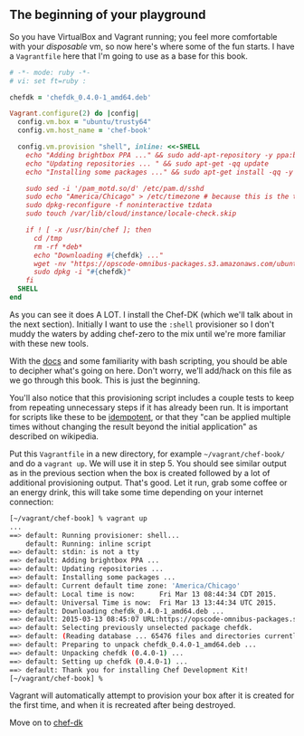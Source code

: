 The beginning of your playground
-------------------------------

So you have VirtualBox and Vagrant running; you feel more comfortable with your
_disposable_ vm, so now here's where some of the fun starts.
I have a `Vagrantfile` here that I'm going to use as a base for this book.

```ruby
# -*- mode: ruby -*-
# vi: set ft=ruby :

chefdk = 'chefdk_0.4.0-1_amd64.deb'

Vagrant.configure(2) do |config|
  config.vm.box = "ubuntu/trusty64"
  config.vm.host_name = 'chef-book'

  config.vm.provision "shell", inline: <<-SHELL
    echo "Adding brightbox PPA ..." && sudo add-apt-repository -y ppa:brightbox/ruby-ng > /dev/null
    echo "Updating repositories ... " && sudo apt-get -qq update
    echo "Installing some packages ..." && sudo apt-get install -qq -y git-core curl build-essential zlib1g-dev libssl-dev libreadline6-dev libyaml-dev ruby2.1 ruby2.1-dev

    sudo sed -i '/pam_motd.so/d' /etc/pam.d/sshd
    sudo echo "America/Chicago" > /etc/timezone # because this is the timezone where I live ;)
    sudo dpkg-reconfigure -f noninteractive tzdata
    sudo touch /var/lib/cloud/instance/locale-check.skip

    if ! [ -x /usr/bin/chef ]; then
      cd /tmp
      rm -rf *deb*
      echo "Downloading #{chefdk} ..."
      wget -nv "https://opscode-omnibus-packages.s3.amazonaws.com/ubuntu/12.04/x86_64/#{chefdk}"
      sudo dpkg -i "#{chefdk}"
    fi
  SHELL
end
```

As you can see it does A LOT. I install the Chef-DK
(which we'll talk about in the next section). Initially I want to use the
`:shell` provisioner so I don't muddy the waters by adding chef-zero to the mix
until we're more familiar with these new tools.

With the [docs](http://docs.vagrantup.com/v2/) and some familiarity with bash
scripting, you should be able to decipher what's going on here. Don't worry,
we'll add/hack on this file as we go through this book. This is just the beginning.

You'll also notice that this provisioning script includes a couple tests to keep
from repeating unnecessary steps if it has already been run.  It is important
for scripts like these to be [idempotent](http://en.wikipedia.org/wiki/Idempotence),
or that they "can be applied multiple times without changing the result beyond
the initial application" as described on wikipedia.

Put this `Vagrantfile` in a new directory, for example `~/vagrant/chef-book/` and do
a `vagrant up`. We will use it in step 5. You should see similar output as in the
previous section when the box is created followed by a lot of additional provisioning
output. That's good. Let it run, grab some coffee or an energy drink, this will take
some time depending on your internet connection:

```bash
[~/vagrant/chef-book] % vagrant up
...
==> default: Running provisioner: shell...
    default: Running: inline script
==> default: stdin: is not a tty
==> default: Adding brightbox PPA ...
==> default: Updating repositories ...
==> default: Installing some packages ...
==> default: Current default time zone: 'America/Chicago'
==> default: Local time is now:      Fri Mar 13 08:44:34 CDT 2015.
==> default: Universal Time is now:  Fri Mar 13 13:44:34 UTC 2015.
==> default: Downloading chefdk_0.4.0-1_amd64.deb ...
==> default: 2015-03-13 08:45:07 URL:https://opscode-omnibus-packages.s3.amazonaws.com/ubuntu/12.04/x86_64/chefdk_0.4.0-1_amd64.deb [138265262/138265262] -> "chefdk_0.4.0-1_amd64.deb" [1]
==> default: Selecting previously unselected package chefdk.
==> default: (Reading database ... 65476 files and directories currently installed.)
==> default: Preparing to unpack chefdk_0.4.0-1_amd64.deb ...
==> default: Unpacking chefdk (0.4.0-1) ...
==> default: Setting up chefdk (0.4.0-1) ...
==> default: Thank you for installing Chef Development Kit!
[~/vagrant/chef-book] %
```

Vagrant will automatically attempt to provision your box after it is created for the first time, and when it is recreated after being destroyed.

Move on to [chef-dk](04-chef-dk-install.md)
